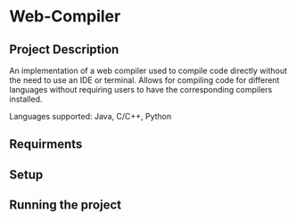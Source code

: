 # Web-Compiler
## Project Description
An implementation of a web compiler used to compile code directly without the need to use an IDE or terminal. Allows for compiling code for different languages without requiring users to have the corresponding compilers installed. 

Languages supported: Java, C/C++, Python

## Requirments

## Setup

## Running the project
